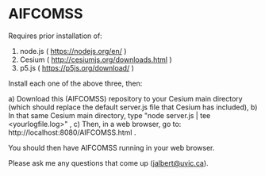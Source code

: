 # AIFCOMSS

Requires prior installation of:

 1) node.js ( https://nodejs.org/en/ )
 2) Cesium ( http://cesiumjs.org/downloads.html )
 3) p5.js ( https://p5js.org/download/ )

Install each one of the above three, then:

 a) Download this (AIFCOMSS) repository to your Cesium main directory (which should replace the default server.js file that Cesium has included),
 b) In that same Cesium main directory, type  "node server.js | tee <yourlogfile.log>" ,
 c) Then, in a web browser, go to:  http://localhost:8080/AIFCOMSS.html .

You should then have AIFCOMSS running in your web browser.

Please ask me any questions that come up (jalbert@uvic.ca).
